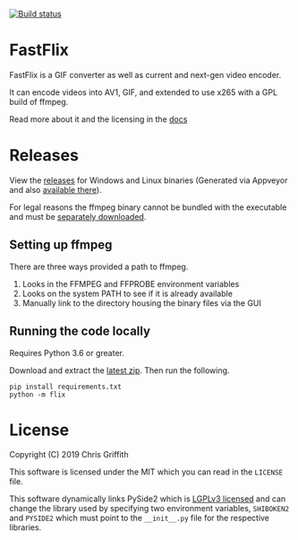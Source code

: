 [![Build status](https://ci.appveyor.com/api/projects/status/208k29cvoq8xwf8j/branch/master?svg=true)](https://ci.appveyor.com/project/cdgriffith/fastflix/branch/master)


# FastFlix

FastFlix is a GIF converter as well as current and next-gen video encoder. 

It can encode videos into AV1, GIF, and extended to use x265 with a GPL build of ffmpeg. 

Read more about it and the licensing in the [docs](docs/README.md)

# Releases 

View the [releases](https://github.com/cdgriffith/FastFlix/releases) for Windows and Linux binaries (Generated via Appveyor and also [available there](https://ci.appveyor.com/project/cdgriffith/fastflix)). 

For legal reasons the ffmpeg binary cannot be bundled with the executable and must be [separately downloaded](https://www.ffmpeg.org/download.html).

## Setting up ffmpeg

There are three ways provided a path to ffmpeg. 

1. Looks in the FFMPEG and FFPROBE environment variables
2. Looks on the system PATH to see if it is already available
3. Manually link to the directory housing the binary files via the GUI 

## Running the code locally

Requires Python 3.6 or greater. 

Download and extract the [latest zip](https://github.com/cdgriffith/FastFlix/archive/master.zip). Then run the following.

```
pip install requirements.txt
python -m flix
```

# License

Copyright (C) 2019 Chris Griffith

This software is licensed under the MIT which you can read in the `LICENSE` file.

This software dynamically links PySide2 which is [LGPLv3 licensed](https://doc.qt.io/qt-5/lgpl.html) and can change the 
library used by specifying two environment variables, `SHIBOKEN2` and `PYSIDE2` which must point to the `__init__.py` file for the respective libraries. 

